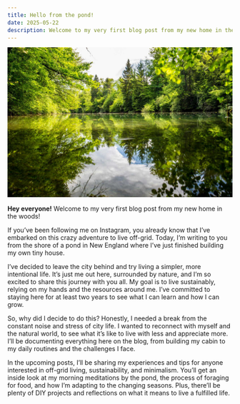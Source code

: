 ```yaml
---
title: Hello from the pond!
date: 2025-05-22
description: Welcome to my very first blog post from my new home in the woods!
---
```


![Pond reflecting dense shore of green trees](./imgs/pond.jpg)

**Hey everyone!** Welcome to my very first blog post from my new home in the woods!

If you’ve been following me on Instagram, you already know that I’ve embarked on this crazy adventure to live off-grid. Today, I’m writing to you from the shore of a pond in New England where I’ve just finished building my own tiny house.

I’ve decided to leave the city behind and try living a simpler, more intentional life. It’s just me out here, surrounded by nature, and I’m so excited to share this journey with you all. My goal is to live sustainably, relying on my hands and the resources around me. I’ve committed to staying here for at least two years to see what I can learn and how I can grow.

So, why did I decide to do this? Honestly, I needed a break from the constant noise and stress of city life. I wanted to reconnect with myself and the natural world, to see what it’s like to live with less and appreciate more. I’ll be documenting everything here on the blog, from building my cabin to my daily routines and the challenges I face.

In the upcoming posts, I’ll be sharing my experiences and tips for anyone interested in off-grid living, sustainability, and minimalism. You’ll get an inside look at my morning meditations by the pond, the process of foraging for food, and how I’m adapting to the changing seasons. Plus, there’ll be plenty of DIY projects and reflections on what it means to live a fulfilled life.
